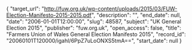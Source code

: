 {
  "target_url": "http://fuw.org.uk/wp-content/uploads/2015/03/FUW-Election-Manifesto-2015-2015.pdf", 
  "description": "", 
  "end_date": null, 
  "date": "2006-01-01T12:00:00", 
  "slug": 48587, 
  "subject": "UK General Election 2015", 
  "publisher": "fuw.org.uk", 
  "open_access": false, 
  "title": "Farmers Union of Wales General Election Manifesto 2015", 
  "record_id": "20060101T120000/igahl/6PpZ7uLoONXS5tmA==", 
  "start_date": null
}

